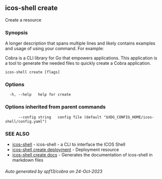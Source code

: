 ## icos-shell create

Create a resource

### Synopsis

A longer description that spans multiple lines and likely contains examples
and usage of using your command. For example:

Cobra is a CLI library for Go that empowers applications.
This application is a tool to generate the needed files
to quickly create a Cobra application.

```
icos-shell create [flags]
```

### Options

```
  -h, --help   help for create
```

### Options inherited from parent commands

```
      --config string   config file (default "$XDG_CONFIG_HOME/icos-shell/config.yaml")
```

### SEE ALSO

* [icos-shell](icos-shell.md)	 - icos-shell - a CLI to interface the ICOS Shell
* [icos-shell create deployment](icos-shell_create_deployment.md)	 - Deployment resource
* [icos-shell create docs](icos-shell_create_docs.md)	 - Generates the documentation of icos-shell in markdown files

###### Auto generated by spf13/cobra on 24-Oct-2023

